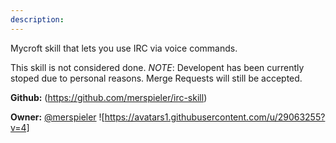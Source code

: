 ```yaml
---
description: 
---
```

Mycroft skill that lets you use IRC via voice commands.

This skill is not considered done.
_NOTE_: Developent has been currently stoped due to personal reasons. Merge Requests will still be accepted.

**Github:** (https://github.com/merspieler/irc-skill)

**Owner:** [@merspieler](https://github.com/merspieler) ![https://avatars1.githubusercontent.com/u/29063255?v=4]

